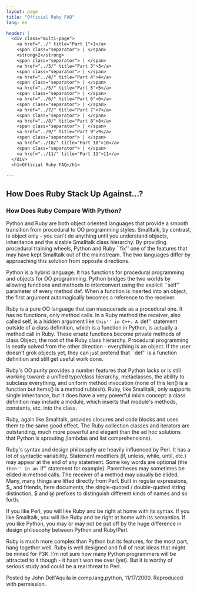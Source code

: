 ```yaml
---
layout: page
title: "Official Ruby FAQ"
lang: en

header: |
  <div class="multi-page">
    <a href="../" title="Part 1">1</a>
    <span class="separator"> | </span>
    <strong>2</strong>
    <span class="separator"> | </span>
    <a href="../3/" title="Part 3">3</a>
    <span class="separator"> | </span>
    <a href="../4/" title="Part 4">4</a>
    <span class="separator"> | </span>
    <a href="../5/" title="Part 5">5</a>
    <span class="separator"> | </span>
    <a href="../6/" title="Part 6">6</a>
    <span class="separator"> | </span>
    <a href="../7/" title="Part 7">7</a>
    <span class="separator"> | </span>
    <a href="../8/" title="Part 8">8</a>
    <span class="separator"> | </span>
    <a href="../9/" title="Part 9">9</a>
    <span class="separator"> | </span>
    <a href="../10/" title="Part 10">10</a>
    <span class="separator"> | </span>
    <a href="../11/" title="Part 11">11</a>
  </div>
  <h1>Official Ruby FAQ</h1>

---
```


## How Does Ruby Stack Up Against...?

### How Does Ruby Compare With Python?

Python and Ruby are both object oriented languages that provide a smooth
transition from procedural to OO programming styles. Smalltalk, by contrast,
is object only - you can't do anything until you understand objects,
inheritance and the sizable Smalltalk class hierarchy. By providing procedural
training wheels, Python and Ruby ``fix'' one of the features that may have
kept Smalltalk out of the mainstream. The two languages differ by approaching
this solution from opposite directions.

Python is a hybrid language. It has functions for procedural programming and
objects for OO programming. Python bridges the two worlds by allowing
functions and methods to interconvert using the explicit ``self'' parameter
of every method def. When a function is inserted into an object, the first
argument automagically becomes a reference to the receiver.

Ruby is a pure OO language that can masquerade as a procedural one. It has no
functions, only method calls. In a Ruby method the receiver, also called self,
is a hidden argument like ``this'' in C++. A ``def'' statement outside of a
class definition, which is a function in Python, is actually a method call in
Ruby. These ersatz functions become private methods of class Object, the root
of the Ruby class hierarchy. Procedural programming is neatly solved from the
other direction - everything is an object. If the user doesn't grok objects
yet, they can just pretend that ``def'' is a function definition and still
get useful work done.

Ruby's OO purity provides a number features that Python lacks or is still
working toward: a unified type/class hierarchy, metaclasses, the ability to
subclass everything, and uniform method invocation (none of this len() is a
function but items() is a method rubbish). Ruby, like Smalltalk, only supports
single inheritance, but it does have a very powerful mixin concept: a class
definition may include a module, which inserts that module's methods,
constants, etc. into the class.

Ruby, again like Smalltalk, provides closures and code blocks and uses them
to the same good effect. The Ruby collection classes and iterators are
outstanding, much more powerful and elegant than the ad hoc solutions that
Python is sprouting (lambdas and list comprehensions).

Ruby's syntax and design philosophy are heavily influenced by Perl. It has a
lot of syntactic variability. Statement modifiers (if, unless, while, until,
etc.) may appear at the end of any statement. Some key words are optional
(the ``then'' in an ``if'' statement for example). Parentheses may sometimes
be elided in method calls. The receiver of a method may usually be elided.
Many, many things are lifted directly from Perl.
Built in regular expressions, $_ and friends, here documents,
the single-quoted / double-quoted string distinction, $ and @ prefixes
to distinguish different kinds of names and so forth.

If you like Perl, you will like Ruby and be right at home with its syntax.
If you like Smalltalk, you will like Ruby and be right at home with its
semantics. If you like Python, you may or may not be put off by the huge
difference in design philosophy between Python and Ruby/Perl.

Ruby is much more complex than Python but its features, for the most part,
hang together well. Ruby is well designed and full of neat ideas that might be
mined for P3K. I'm not sure how many Python programmers will be attracted to
it though - it hasn't won me over (yet). But it is worthy of serious study and
could be a real threat to Perl.

Posted by John Dell'Aquila in comp.lang.python, 11/17/2000. Reproduced with
permission.
